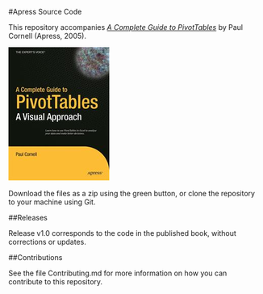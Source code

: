 #Apress Source Code

This repository accompanies [*A Complete Guide to PivotTables*](http://www.apress.com/9781590594322) by Paul Cornell (Apress, 2005).

![Cover image](9781590594322.jpg)

Download the files as a zip using the green button, or clone the repository to your machine using Git.

##Releases

Release v1.0 corresponds to the code in the published book, without corrections or updates.

##Contributions

See the file Contributing.md for more information on how you can contribute to this repository.
